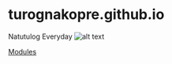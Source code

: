 # turognakopre.github.io
Natutulog Everyday
![alt text](https://w7.pngwing.com/pngs/942/576/png-transparent-roronoa-zoro-one-piece-vegeta-character-one-piece-face-human-boy.png)


[Modules](https://jhsportal.adnu.edu.ph/my/)
